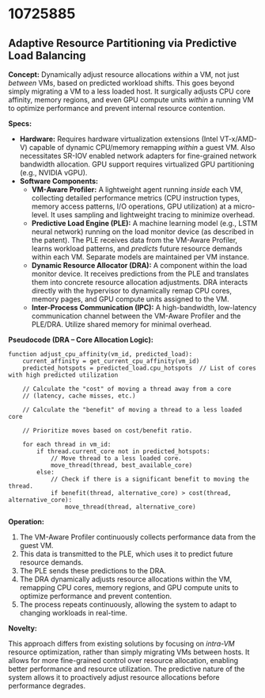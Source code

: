 # 10725885

## Adaptive Resource Partitioning via Predictive Load Balancing

**Concept:** Dynamically adjust resource allocations *within* a VM, not just *between* VMs, based on predicted workload shifts. This goes beyond simply migrating a VM to a less loaded host. It surgically adjusts CPU core affinity, memory regions, and even GPU compute units *within* a running VM to optimize performance and prevent internal resource contention.

**Specs:**

*   **Hardware:** Requires hardware virtualization extensions (Intel VT-x/AMD-V) capable of dynamic CPU/memory remapping *within* a guest VM. Also necessitates SR-IOV enabled network adapters for fine-grained network bandwidth allocation. GPU support requires virtualized GPU partitioning (e.g., NVIDIA vGPU).
*   **Software Components:**
    *   **VM-Aware Profiler:** A lightweight agent running *inside* each VM, collecting detailed performance metrics (CPU instruction types, memory access patterns, I/O operations, GPU utilization) at a micro-level. It uses sampling and lightweight tracing to minimize overhead.
    *   **Predictive Load Engine (PLE):** A machine learning model (e.g., LSTM neural network) running on the load monitor device (as described in the patent).  The PLE receives data from the VM-Aware Profiler, learns workload patterns, and *predicts* future resource demands within each VM.  Separate models are maintained per VM instance.
    *   **Dynamic Resource Allocator (DRA):**  A component within the load monitor device. It receives predictions from the PLE and translates them into concrete resource allocation adjustments. DRA interacts directly with the hypervisor to dynamically remap CPU cores, memory pages, and GPU compute units assigned to the VM.
    *   **Inter-Process Communication (IPC):** A high-bandwidth, low-latency communication channel between the VM-Aware Profiler and the PLE/DRA.  Utilize shared memory for minimal overhead.

**Pseudocode (DRA – Core Allocation Logic):**

```
function adjust_cpu_affinity(vm_id, predicted_load):
    current_affinity = get_current_cpu_affinity(vm_id)
    predicted_hotspots = predicted_load.cpu_hotspots  // List of cores with high predicted utilization
    
    // Calculate the "cost" of moving a thread away from a core
    // (latency, cache misses, etc.)

    // Calculate the "benefit" of moving a thread to a less loaded core
    
    // Prioritize moves based on cost/benefit ratio.

    for each thread in vm_id:
        if thread.current_core not in predicted_hotspots:
            // Move thread to a less loaded core.
            move_thread(thread, best_available_core)
        else:
            // Check if there is a significant benefit to moving the thread.
            if benefit(thread, alternative_core) > cost(thread, alternative_core):
                move_thread(thread, alternative_core)
```

**Operation:**

1.  The VM-Aware Profiler continuously collects performance data from the guest VM.
2.  This data is transmitted to the PLE, which uses it to predict future resource demands.
3.  The PLE sends these predictions to the DRA.
4.  The DRA dynamically adjusts resource allocations within the VM, remapping CPU cores, memory regions, and GPU compute units to optimize performance and prevent contention.
5.  The process repeats continuously, allowing the system to adapt to changing workloads in real-time.

**Novelty:**

This approach differs from existing solutions by focusing on *intra-VM* resource optimization, rather than simply migrating VMs between hosts. It allows for more fine-grained control over resource allocation, enabling better performance and resource utilization. The predictive nature of the system allows it to proactively adjust resource allocations before performance degrades.